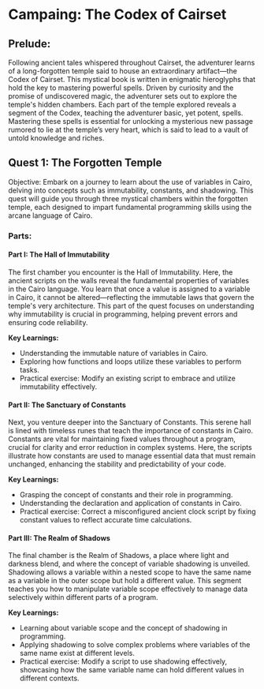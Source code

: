 # Campaing: The Codex of Cairset

## Prelude:
Following ancient tales whispered throughout Cairset, the adventurer learns of a long-forgotten temple said to house an extraordinary artifact—the Codex of Cairset. This mystical book is written in enigmatic hieroglyphs that hold the key to mastering powerful spells. Driven by curiosity and the promise of undiscovered magic, the adventurer sets out to explore the temple's hidden chambers. Each part of the temple explored reveals a segment of the Codex, teaching the adventurer basic, yet potent, spells. Mastering these spells is essential for unlocking a mysterious new passage rumored to lie at the temple’s very heart, which is said to lead to a vault of untold knowledge and riches.


## Quest 1: The Forgotten Temple

Objective:
Embark on a journey to learn about the use of variables in Cairo, delving into concepts such as immutability, constants, and shadowing. This quest will guide you through three mystical chambers within the forgotten temple, each designed to impart fundamental programming skills using the arcane language of Cairo.

### Parts:

#### Part I: The Hall of Immutability

The first chamber you encounter is the Hall of Immutability. Here, the ancient scripts on the walls reveal the fundamental properties of variables in the Cairo language. You learn that once a value is assigned to a variable in Cairo, it cannot be altered—reflecting the immutable laws that govern the temple's very architecture. This part of the quest focuses on understanding why immutability is crucial in programming, helping prevent errors and ensuring code reliability.

**Key Learnings:**
- Understanding the immutable nature of variables in Cairo.
- Exploring how functions and loops utilize these variables to perform tasks.
- Practical exercise: Modify an existing script to embrace and utilize immutability effectively.

#### Part II: The Sanctuary of Constants

Next, you venture deeper into the Sanctuary of Constants. This serene hall is lined with timeless runes that teach the importance of constants in Cairo. Constants are vital for maintaining fixed values throughout a program, crucial for clarity and error reduction in complex systems. Here, the scripts illustrate how constants are used to manage essential data that must remain unchanged, enhancing the stability and predictability of your code.

**Key Learnings:**
- Grasping the concept of constants and their role in programming.
- Understanding the declaration and application of constants in Cairo.
- Practical exercise: Correct a misconfigured ancient clock script by fixing constant values to reflect accurate time calculations.

#### Part III: The Realm of Shadows

The final chamber is the Realm of Shadows, a place where light and darkness blend, and where the concept of variable shadowing is unveiled. Shadowing allows a variable within a nested scope to have the same name as a variable in the outer scope but hold a different value. This segment teaches you how to manipulate variable scope effectively to manage data selectively within different parts of a program.

**Key Learnings:**
- Learning about variable scope and the concept of shadowing in programming.
- Applying shadowing to solve complex problems where variables of the same name exist at different levels.
- Practical exercise: Modify a script to use shadowing effectively, showcasing how the same variable name can hold different values in different contexts.


